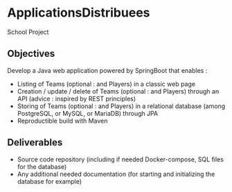 # ApplicationsDistribuees
School Project

## Objectives 

Develop a Java web application powered by SpringBoot that enables :
- Listing of Teams (optional : and Players) in a classic web page
- Creation / update / delete of Teams (optional : and Players) through an API (advice : inspired by REST principles)
- Storing of Teams (optional : and Players) in a relational database (among PostgreSQL, or MySQL, or MariaDB) through JPA
- Reproductible build with Maven

## Deliverables

- Source code repository (including if needed Docker-compose, SQL files for the database)
- Any additional needed documentation (for starting and initializing the database for example)
